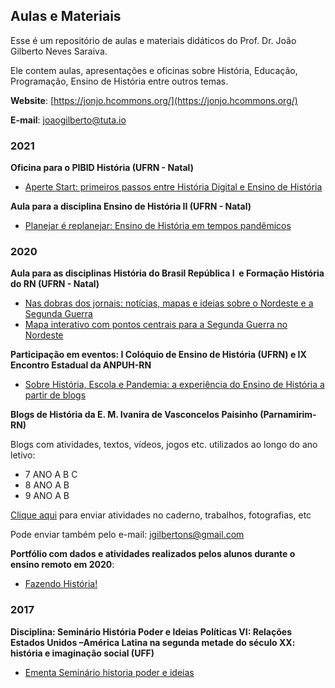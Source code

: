 ## Aulas e Materiais

Esse é um repositório de aulas e materiais didáticos do Prof. Dr. João Gilberto Neves Saraiva. 

Ele contem aulas, apresentações e oficinas sobre História, Educação, Programação, Ensino de História entre outros temas.

**Website**: [https://jonjo.hcommons.org/](https://jonjo.hcommons.org/)

**E-mail**: [joaogilberto@tuta.io](mailto:joaogilberto@tuta.io)  

### 2021

**Oficina para o PIBID História (UFRN - Natal)** 

- [Aperte Start: primeiros passos entre História Digital e Ensino de História](https://www.notion.so/joaogilberto/Aperte-Start-primeiros-passos-entre-Hist-ria-Digital-e-Ensino-de-Hist-ria-689f50857fcd4221ab49789d413b2921)

**Aula para a disciplina Ensino de História II (UFRN - Natal)**

- [Planejar é replanejar: Ensino de História em tempos pandêmicos](https://www.notion.so/joaogilberto/Planejar-replanejar-Ensino-de-Hist-ria-em-tempos-pand-micos-d71a43a869684294839a0040dfc367b5)

### 2020 

**Aula para as disciplinas História do Brasil República I  e Formação História do RN (UFRN - Natal)**

- [Nas dobras dos jornais: notícias, mapas e ideias sobre o Nordeste e a Segunda Guerra](https://www.notion.so/joaogilberto/Nas-dobras-dos-jornais-not-cias-mapas-e-ideias-sobre-o-Nordeste-e-a-Segunda-Guerra-b3fe5035e9144728816d0f9cff03473e)
- [Mapa interativo com pontos centrais para a Segunda Guerra no Nordeste](https://umap.openstreetmap.fr/pt-br/map/todo-nordeste-que-couber-a-gente-publica_517210#3/4.13/50.63)

**Participação em eventos: I Colóquio de Ensino de História (UFRN) e IX Encontro Estadual da ANPUH-RN**

- [Sobre História, Escola e Pandemia: a experiência do Ensino de História a partir de blogs](https://www.notion.so/joaogilberto/Sobre-Hist-ria-Escola-e-Pandemia-c8989e2ffdb945e5a8b1a42ba64de00a)

**Blogs de História da E. M. Ivanira de Vasconcelos Paisinho (Parnamirim-RN)**

Blogs com atividades, textos, vídeos, jogos etc. utilizados ao longo do ano letivo:

- 7 ANO A B C 
- 8 ANO A B
- 9 ANO A B

[Clique aqui](https://docs.google.com/forms/d/e/1FAIpQLScAslpCiJp3o1HdKS7dpVUWTulo-Z8WMuM3OnJKX-_Kuv4liQ/viewform?usp=sf_link) para enviar atividades no caderno, trabalhos, fotografias, etc

Pode enviar também pelo e-mail: [jgilbertons@gmail.com](mailto:jgilbertons@gmail.com)

**Portfólio com dados e atividades realizados pelos alunos durante o ensino remoto em 2020**:

- [Fazendo História!](https://www.notion.so/joaogilberto/Fazendo-Hist-ria-12a2c3f5a03444c1880aa2be1d39f87f)

### 2017

**Disciplina: Seminário História Poder e Ideias Políticas VI: Relações Estados Unidos –América Latina na segunda metade do século XX: história e imaginação social (UFF)**

- [Ementa Seminário historia poder e ideias](https://hcommons.org/app/uploads/sites/1001933/2020/12/ementa-seminario-historia-poder-e-ideias.pdf)

